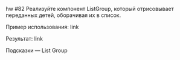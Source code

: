 hw #82
Реализуйте компонент ListGroup, который отрисовывает переданных детей, оборачивая их в список.

Пример использования: link

Результат: link

Подсказки — List Group